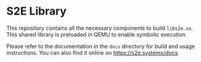 S2E Library
===========

This repository contains all the necessary components to build ``libs2e.so``. This shared
library is preloaded in QEMU to enable symbolic execution.

Please refer to the documentation in the ``docs`` directory for build and usage instructions.
You can also find it online on <https://s2e.systems/docs>.
